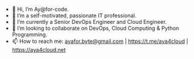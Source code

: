 - 👋 Hi, I’m Ay@for-code.
- 👀 I’m a self-motivated, passionate IT professional.
- 🌱 I’m currently a Senior DevOps Engineer and Cloud Engineer.
- 💞️ I’m looking to collaborate on DevOps, Cloud Computing & Python Programming.
- 📫 How to reach me: ayafor.byte@gmail.com | https://t.me/aya4cloud | https://aya4cloud.net

<!---
ayafor-code/ayafor-code is a ✨ special ✨ repository because its `README.md` (this file) appears on your GitHub profile.
You can click the Preview link to take a look at your changes.
--->
